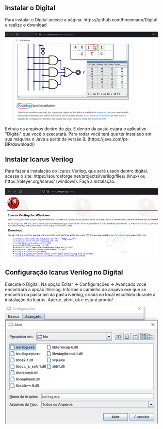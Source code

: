 ## Instalar o Digital 

<p>Para instalar o Digital acesse a página: https://github.com/hneemann/Digital e realize o download </p>
<div align="center">
    <img src= ./download.PNG>   
</div>

<p></p>
<p>Extraia os arquivos dentro do zip. E dentro da pasta estará o aplicativo "Digital" que você o executará. Para rodar você
terá que ter instalado em sua máquina o Java a partir da versão 8. (https://java.com/pt-BR/download/)</p>

<p></p>

## Instalar Icarus Verilog
<p>Para fazer a instalação do Icarus Verilog, que será usado dentro digital, acesse o site: 
https://sourceforge.net/projects/iverilog/files/ (linux) ou https://bleyer.org/icarus/ (windows). Faça a instalação.</p>

<div align="center">
    <img src= ./download_icarus.PNG>   
</div>

<p></p>

## Configuração Icarus Verilog no Digital
<p>Execute o Digital. Na opção Editar -> Configurações -> Avançado você encontrará a opção IVerilog. Informe o caminho
do arquivo exe que se encontra na pasta bin da pasta iverilog, criada no local escolhido durante a instalação do Icarus. Aperte, abrir, ok e estará pronto!</p>

<div align="center">
    <img src= ./caminho_informar_icarus_no_digital.PNG>   
</div>
